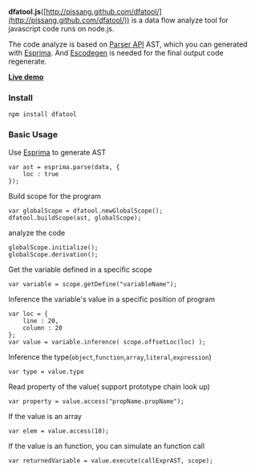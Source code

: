 **dfatool.js**([http://pissang.github.com/dfatool/](http://pissang.github.com/dfatool/)) is a data flow analyze tool for javascript code runs on node.js. 

The code analyze is based on [Parser API](https://developer.mozilla.org/en/SpiderMonkey/Parser_API) AST, which you can generated with [Esprima](esprima.org). And [Escodegen](https://github.com/Constellation/escodegen) is needed for the final output code regenerate.

**[Live demo](http://pissang.github.com/dfatool/example/static/index.html)**

### Install

	npm install dfatool

### Basic Usage

Use [Esprima](esprima.org) to generate AST
	
	var ast = esprima.parse(data, {
		loc : true
	});

Build scope for the program

	var globalScope = dfatool.newGlobalScope();
	dfatool.buildScope(ast, globalScope);


analyze the code
	
	globalScope.initialize();
	globalScope.derivation();

Get the variable defined in a specific scope
		
	var variable = scope.getDefine("variableName");

Inference the variable's value in a specific position of program
	
	var loc = {
		line : 20,
		column : 20
	};
	var value = variable.inference( scope.offsetLoc(loc) );

Inference the type(`object`,`function`,`array`,`literal`,`expression`)
	
	var type = value.type

Read property of the value( support prototype chain look up)

	var property = value.access("propName.propName");

If the value is an array
	
	var elem = value.access(10);

If the value is an function, you can simulate an function call

	var returnedVariable = value.execute(callExprAST, scope);